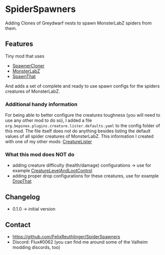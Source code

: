 # SpiderSpawners

Adding Clones of Greydwarf nests to spawn MonsterLabZ spiders from them.

## Features

Tiny mod that uses

* [SpawnerCloner](https://valheim.thunderstore.io/package/FixItFelix/SpawnerCloner/)
* [MonsterLabZ](https://valheim.thunderstore.io/package/MonsterLabZ/MonsterLabZ/)
* [SpawnThat](https://valheim.thunderstore.io/package/ASharpPen/Spawn_That/)

And adds a set of complete and ready to use spawn configs for the spiders creatures of MonsterLabZ.

### Additional handy information

For being able to better configure the creatures toughness (you will need to use any other mod to do so), I added a
file ```org.bepinex.plugins.creature.lister.defaults.yaml``` to the config folder of this mod. The file itself does not
do anything besides listing the default values of all spider creatures of MonsterLabZ. This information I created with
one of my other mods: [CreatureLister](https://valheim.thunderstore.io/package/FixItFelix/CreatureLister/)

### What this mod does NOT do

* adding creature difficulty (health/damage) configurations -> use for
  example [CreatureLevelAndLootControl](https://valheim.thunderstore.io/package/Smoothbrain/CreatureLevelAndLootControl/)
* adding proper drop configurations for these creatures, use for
  example [DropThat](https://valheim.thunderstore.io/package/ASharpPen/Drop_That/)

## Changelog

* 0.1.0 -> initial version

## Contact

* https://github.com/FelixReuthlinger/SpiderSpawners
* Discord: Flux#0062 (you can find me around some of the Valheim modding discords, too)